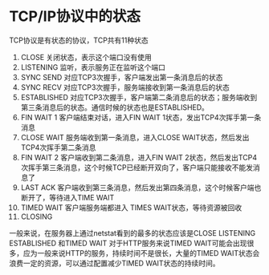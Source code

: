 # TCP/IP协议中的状态

TCP协议是有状态的协议，TCP共有11种状态
1. CLOSE 关闭状态，表示这个端口没有使用
2. LISTENING 监听，表示服务正在监听这个端口
3. SYNC SEND 对应TCP3次握手，客户端发出第一条消息后的状态
4. SYNC RECV 对应TCP3次握手，服务端接收到第一条消息后的状态
5. ESTABLISHED 对应TCP3次握手，客户端第二条消息后的状态；服务端收到第三条消息后的状态。通信时候的状态也是ESTABLISHED。
6. FIN WAIT 1 客户端结束对话，进入FIN WAIT 1状态，发出TCP4次挥手第一条消息
7. CLOSE WAIT 服务端收到第一条消息，进入CLOSE WAIT状态，然后发出TCP4次挥手第二条消息
8. FIN WAIT 2 客户端收到第二条消息，进入FIN WAIT 2状态，然后发出TCP4次挥手第三条消息，这个时候TCP已经断开双向了，客户端只能接收不能发消息了
9. LAST ACK 客户端收到第三条消息，然后发出第四条消息，这个时候客户端也断开了，等待进入TIME WAIT
10. TIMED WAIT 客户端服务端都进入 TIMES WAIT状态，等待资源被回收
11. CLOSING

一般来说，在服务器上通过netstat看到的最多的状态应该是CLOSE LISTENING ESTABLISHED 和TIMED WAIT
对于HTTP服务来说TIMED WAIT可能会出现很多，应为一般来说HTTP的服务，持续时间不是很长，大量的TIMED WAIT状态会浪费一定的资源，可以通过配置减少TIMED WAIT状态的持续时间。